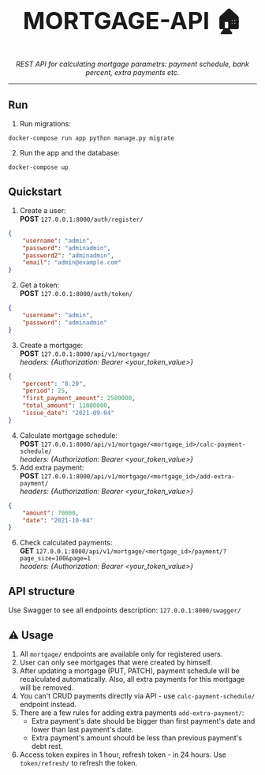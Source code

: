 <h1 align="center" style="font-size: 3rem;">
MORTGAGE-API 🏠
</h1>
<p align="center">
 <em>REST API for calculating mortgage parametrs: payment schedule, bank percent, extra payments etc.</em></p>

---
## Run
1. Run migrations:
```shell
docker-compose run app python manage.py migrate
```
2. Run the app and the database:
```shell
docker-compose up
```
## Quickstart
1. Create a user:<br><b>POST</b> `127.0.0.1:8000/auth/register/`
```json
{
    "username": "admin",
    "password": "adminadmin",
    "password2": "adminadmin",
    "email": "admin@example.com"
}
```
2. Get a token:<br><b>POST</b> `127.0.0.1:8000/auth/token/`
```json
{
    "username": "admin",
    "password": "adminadmin"
}
```
3. Create a mortgage:<br><b>POST</b> `127.0.0.1:8000/api/v1/mortgage/`<br><em>headers: {Authorization: Bearer <your_token_value>}</em>
```json
{
    "percent": "8.20",
    "period": 25,
    "first_payment_amount": 2500000,
    "total_amount": 11000000,
    "issue_date": "2021-09-04"
}
```
4. Calculate mortgage schedule: <br><b>POST</b> `127.0.0.1:8000/api/v1/mortgage/<mortgage_id>/calc-payment-schedule/`<br><em>headers: {Authorization: Bearer <your_token_value>}</em>
5. Add extra payment: <br><b>POST</b> `127.0.0.1:8000/api/v1/mortgage/<mortgage_id>/add-extra-payment/`<br><em>headers: {Authorization: Bearer <your_token_value>}</em>
```json
{
    "amount": 70000,
    "date": "2021-10-04"
}
```
6. Check calculated payments: <br><b>GET</b> `127.0.0.1:8000/api/v1/mortgage/<mortgage_id>/payment/?page_size=100&page=1`<br><em>headers: {Authorization: Bearer <your_token_value>}</em>
## API structure
Use Swagger to see all endpoints description: `127.0.0.1:8000/swagger/`
## ⚠️ Usage
1. All `mortgage/` endpoints are available only for registered users.
2. User can only see mortgages that were created by himself.
3. After updating a mortgage (PUT, PATCH), payment schedule will be recalculated automatically. Also, all extra payments for this mortgage will be removed.
4. You can't CRUD payments directly via API - use `calc-payment-schedule/` endpoint instead.
5. There are a few rules for adding extra payments `add-extra-payment/`: 
   - Extra payment's date should be bigger than first payment's date and lower than last payment's date.
   - Extra payment's amount should be less than previous payment's debt rest.
6. Access token expires in 1 hour, refresh token - in 24 hours. Use `token/refresh/` to refresh the token. 
